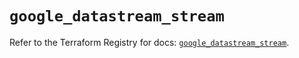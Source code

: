 # `google_datastream_stream`

Refer to the Terraform Registry for docs: [`google_datastream_stream`](https://registry.terraform.io/providers/hashicorp/google-beta/5.38.0/docs/resources/google_datastream_stream).
